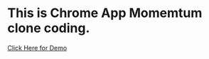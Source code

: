 # This is Chrome App Momemtum clone coding.
[Click Here for Demo](https://wlgns2223.github.io/momotum/index.html)
